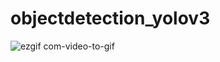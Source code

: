 # objectdetection_yolov3
![ezgif com-video-to-gif](https://user-images.githubusercontent.com/64284674/83023528-a71de600-a04a-11ea-9916-840fd2c6c52a.gif)
